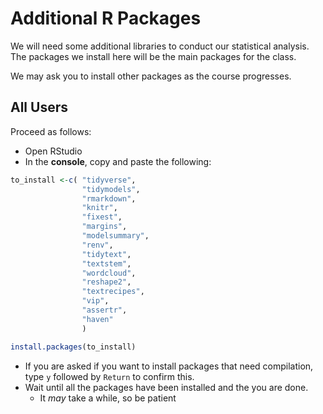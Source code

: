 # Additional R Packages

We will need some additional libraries to conduct our statistical analysis.
The packages we install here will be the main packages for the class.

We may ask you to install other packages as the course progresses.

## All Users

Proceed as follows:

* Open RStudio
* In the **console**, copy and paste the following:

```r
to_install <-c( "tidyverse",
                "tidymodels",
                "rmarkdown",
                "knitr",
                "fixest",
                "margins",
                "modelsummary",
                "renv",
                "tidytext",
                "textstem",
                "wordcloud",
                "reshape2",
                "textrecipes",
                "vip",
                "assertr",
                "haven"
                )

install.packages(to_install)
```

* If you are asked if you want to install packages that need compilation, type `y` followed by `Return` to confirm this.
* Wait until all the packages have been installed and the you are done.
  * It *may* take a while, so be patient
